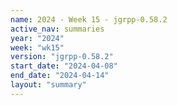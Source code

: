 ```yaml
---
name: 2024 - Week 15 - jgrpp-0.58.2
active_nav: summaries
year: "2024"
week: "wk15"
version: "jgrpp-0.58.2"
start_date: "2024-04-08"
end_date: "2024-04-14"
layout: "summary"
---
```


